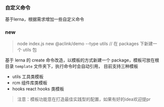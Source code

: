 ### 自定义命令

基于lerna，根据需求增加一些自定义命令

### new

> node index.js new @aclink/demo --type utils // 在 packages 下新建一个 utils 包

基于 lerna 的 create 命令改造，以模板的方式新建一个 package，模板可放在根目录 `template` 文件夹下，执行命令时会自动引用，
目前支持三种模板

-   utils 工具类模板
-   rcm 组件库类模板
-   hooks react hooks 类模板

> 注意：模板功能意在打造最佳实践型的配置，如果有好的idea欢迎提pr
